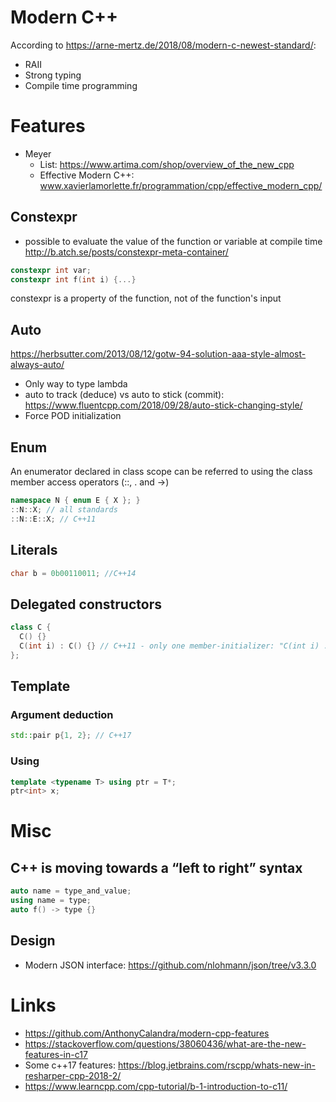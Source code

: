 # Modern C++
According to https://arne-mertz.de/2018/08/modern-c-newest-standard/:
* RAII
* Strong typing
* Compile time programming

# Features
* Meyer
  * List: https://www.artima.com/shop/overview_of_the_new_cpp
  * Effective Modern C++: www.xavierlamorlette.fr/programmation/cpp/effective_modern_cpp/

## Constexpr
* possible to evaluate the value of the function or variable at compile time
http://b.atch.se/posts/constexpr-meta-container/
```c++
constexpr int var;
constexpr int f(int i) {...}
```
constexpr is a property of the function, not of the function's input

## Auto
https://herbsutter.com/2013/08/12/gotw-94-solution-aaa-style-almost-always-auto/
* Only way to type lambda
* auto to track (deduce) vs auto to stick (commit): https://www.fluentcpp.com/2018/09/28/auto-stick-changing-style/
* Force POD initialization

## Enum
An enumerator declared in class scope can be referred to using the class member access operators (::, . and ->)
```c++
namespace N { enum E { X }; }
::N::X; // all standards
::N::E::X; // C++11
```
## Literals
```c++
char b = 0b00110011; //C++14
```
## Delegated constructors
```c++
class C {
  C() {}
  C(int i) : C() {} // C++11 - only one member-initializer: "C(int i) : C(), j_(0) {}" is not valid
};
```
## Template
### Argument deduction
```c++
std::pair p{1, 2}; // C++17
```
### Using
```c++
template <typename T> using ptr = T*; 
ptr<int> x;
```
# Misc
## C++ is moving towards a “left to right” syntax
```c++
auto name = type_and_value;
using name = type;
auto f() -> type {}
```
## Design
* Modern JSON interface: https://github.com/nlohmann/json/tree/v3.3.0

# Links
* https://github.com/AnthonyCalandra/modern-cpp-features
* https://stackoverflow.com/questions/38060436/what-are-the-new-features-in-c17
* Some c++17 features: https://blog.jetbrains.com/rscpp/whats-new-in-resharper-cpp-2018-2/
* https://www.learncpp.com/cpp-tutorial/b-1-introduction-to-c11/
